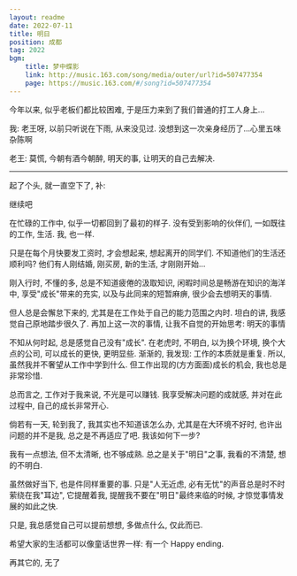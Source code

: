 ```yaml
---
layout: readme
date: 2022-07-11
title: 明日
position: 成都
tag: 2022
bgm:
    title: 梦中蝶影
    link: http://music.163.com/song/media/outer/url?id=507477354
    page: https://music.163.com/#/song?id=507477354
---
```


今年以来, 似乎老板们都比较困难, 于是压力来到了我们普通的打工人身上...

我: 老王呀, 以前只听说在下雨, 从来没见过. 没想到这一次亲身经历了...心里五味杂陈啊

老王: 莫慌, 今朝有酒今朝醉, 明天的事, 让明天的自己去解决.

---

起了个头, 就一直空下了, 补:

继续吧

在忙碌的工作中, 似乎一切都回到了最初的样子. 没有受到影响的伙伴们, 一如既往的工作, 生活. 我, 也一样.

只是在每个月快要发工资时, 才会想起来, 想起离开的同学们. 不知道他们的生活还顺利吗? 他们有人刚结婚, 刚买房, 新的生活, 才刚刚开始...

刚入行时, 不懂的多, 总是不知道疲倦的汲取知识, 闲暇时间总是畅游在知识的海洋中, 享受"成长"带来的充实, 以及与此同来的短暂麻痹, 很少会去想明天的事情.

但人总是会懈怠下来的, 尤其是在工作处于自己的能力范围之内时. 坦白的讲, 我感觉自己原地踏步很久了. 再加上这一次的事情, 让我不自觉的开始思考: 明天的事情

不知从何时起, 总是感觉自己没有"成长". 在老虎时, 不明白, 以为换个环境, 换个大点的公司, 可以成长的更快, 更明显些. 渐渐的, 我发现: 工作的本质就是重复. 所以, 虽然我并不奢望从工作中学到什么. 但工作出现的(方方面面)成长的机会, 我也总是非常珍惜. 

总而言之, 工作对于我来说, 不光是可以赚钱. 我享受解决问题的成就感, 并对在此过程中, 自己的成长非常开心.

倘若有一天, 轮到我了, 我其实也不知道该怎么办, 尤其是在大环境不好时, 也许出问题的并不是我, 总之是不再适应了吧. 我该如何下一步?

我有一点想法, 但不太清晰, 也不够成熟. 总之是关于"明日"之事, 我看的不清楚, 想的不明白. 

虽然做好当下, 也是件同样重要的事. 只是"人无近虑, 必有无忧"的声音总是时不时萦绕在我"耳边", 它提醒着我, 提醒我不要在"明日"最终来临的时候, 才惊觉事情发展的如此之快.

只是, 我总感觉自己可以提前想想, 多做点什么, 仅此而已.

希望大家的生活都可以像童话世界一样: 有一个 Happy ending.

再其它的, 无了
